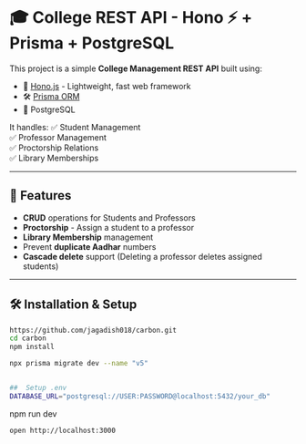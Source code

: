 # 🎓 College REST API - Hono ⚡ + Prisma + PostgreSQL

This project is a simple **College Management REST API** built using:
- 🦄 [Hono.js](https://hono.dev/) - Lightweight, fast web framework
- 🛠️ [Prisma ORM](https://www.prisma.io/)
- 🐘 PostgreSQL

It handles:
✅ Student Management  
✅ Professor Management  
✅ Proctorship Relations  
✅ Library Memberships

---

## 🚀 Features

- **CRUD** operations for Students and Professors
- **Proctorship** - Assign a student to a professor
- **Library Membership** management
- Prevent **duplicate Aadhar** numbers
- **Cascade delete** support (Deleting a professor deletes assigned students)

---



## 🛠️ Installation & Setup

```bash
https://github.com/jagadish018/carbon.git
cd carbon 
npm install

npx prisma migrate dev --name "v5"


##  Setup .env
DATABASE_URL="postgresql://USER:PASSWORD@localhost:5432/your_db"

```
npm run dev

```
open http://localhost:3000

